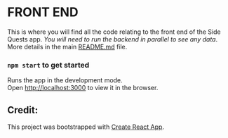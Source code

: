 # FRONT END

This is where you will find all the code relating to the front end of the Side Quests app.
*You will need to run the backend in parallel to see any data*. More details in the main [README.md](../README.md) file.

### `npm start` to get started

Runs the app in the development mode.<br />
Open [http://localhost:3000](http://localhost:3000) to view it in the browser.

## Credit:
This project was bootstrapped with [Create React App](https://github.com/facebook/create-react-app).